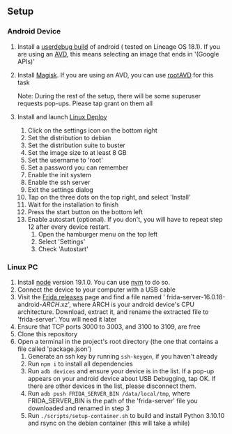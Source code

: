 ## Setup

### Android Device

1. Install a [userdebug build](https://source.android.com/docs/setup/create/new-device#build-variants) of android (
   tested on Lineage OS 18.1). If you are using an [AVD](https://developer.android.com/studio/run/managing-avds), this
   means selecting an image that ends in '(Google APIs)'

2. Install [Magisk](https://topjohnwu.github.io/Magisk/install.html). If you are using an AVD, you can
   use [rootAVD](https://github.com/newbit1/rootAVD) for this task

   Note: During the rest of the setup, there will be some superuser requests pop-ups. Please tap grant on them all

3. Install and launch [Linux Deploy](https://github.com/meefik/linuxdeploy/releases/tag/2.6.0)
    1. Click on the settings icon on the bottom right
    2. Set the distribution to debian
    3. Set the distribution suite to buster
    4. Set the image size to at least 8 GB
    5. Set the username to 'root'
    6. Set a password you can remember
    7. Enable the init system
    8. Enable the ssh server
    9. Exit the settings dialog
    10. Tap on the three dots on the top right, and select 'Install'
    11. Wait for the installation to finish
    12. Press the start button on the bottom left
    13. Enable autostart (optional). If you don't, you will have to repeat step 12 after every device restart.
        1. Open the hamburger menu on the top left
        2. Select 'Settings'
        3. Check 'Autostart'

### Linux PC

1. Install [node](https://nodejs.org/download/release/v19.1.0/) version 19.1.0. You can
   use [nvm](https://github.com/nvm-sh/nvm#installing-and-updating) to do so.
2. Connect the device to your computer with a USB cable
3. Visit the [Frida releases](https://github.com/frida/frida/releases/tag/16.0.18) page and find a file named '
   frida-server-16.0.18-android-*ARCH*.xz', where ARCH is your android device's CPU architecture.
   Download, extract it, and rename the extracted file to 'frida-server'. You will need it later
4. Ensure that TCP ports 3000 to 3003, and 3100 to 3109, are free
5. Clone this repository
6. Open a terminal in the project's root directory (the one that contains a file called 'package.json')
    1. Generate an ssh key by running `ssh-keygen`, if you haven't already
    2. Run `npm i` to install all dependencies
    3. Run `adb devices` and ensure your device is in the list. If a pop-up appears on your android device
       about USB Debugging,
       tap OK. If there are other devices in the list, please disconnect them.
    4. Run `adb push FRIDA_SERVER_BIN /data/local/tmp`, where FRIDA_SERVER_BIN is the path of the 'frida-server' file
       you downloaded and renamed in step 3
    5. Run `./scripts/setup-container.sh` to build and install Python 3.10.10 and rsync on the debian
       container (this will take a while)
   
